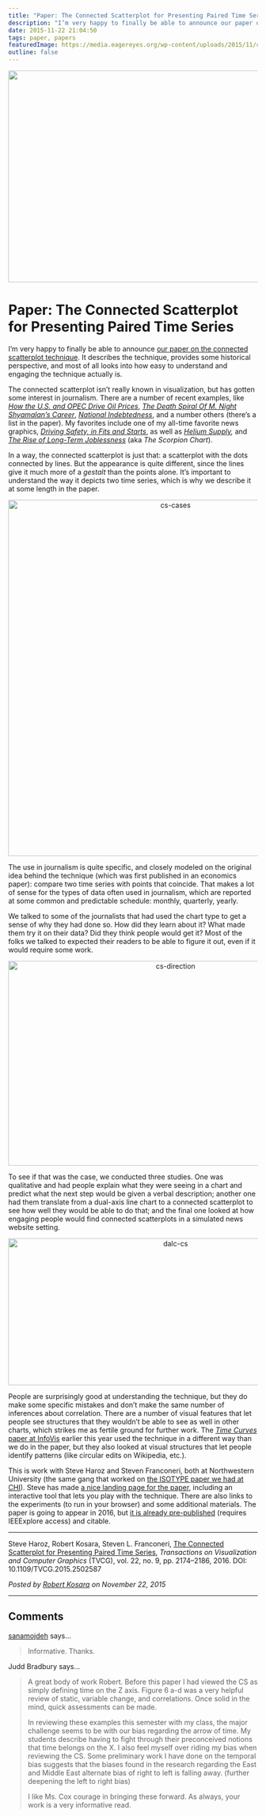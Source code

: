 ```yaml
---
title: "Paper: The Connected Scatterplot for Presenting Paired Time Series"
description: "I’m very happy to finally be able to announce our paper on the connected scatterplot technique. It describes the technique, provides some historical perspective, and most of all looks into how easy to understand and engaging the technique actually is."
date: 2015-11-22 21:04:50
tags: paper, papers
featuredImage: https://media.eagereyes.org/wp-content/uploads/2015/11/cs-teaser.jpg
outline: false
---
```


<p align="center"><img src="https://media.eagereyes.org/wp-content/uploads/2015/11/cs-teaser.jpg" alt="" width="825" height="428" /></p>

# Paper: The Connected Scatterplot for Presenting Paired Time Series

I’m very happy to finally be able to announce <a href="https://eagereyes.org/publications/Haroz-TVCG-2016.html">our paper on the connected scatterplot technique</a>. It describes the technique, provides some historical perspective, and most of all looks into how easy to understand and engaging the technique actually is.

The connected scatterplot isn’t really known in visualization, but has gotten some interest in journalism. There are a number of recent examples, like <a href="http://www.nytimes.com/interactive/2015/09/30/business/how-the-us-and-opec-drive-oil-prices.html"><em>How the U.S. and OPEC Drive Oil Prices</em></a>, <a href="http://fivethirtyeight.com/datalab/the-death-spiral-of-m-night-shyamalans-career/"><em>The Death Spiral Of M. Night Shyamalan’s Career</em></a>, <a href="http://www.economist.com/blogs/graphicdetail/2015/05/daily-chart-4"><em>National Indebtedness</em></a>, and a number others (there’s a list in the paper). My favorites include one of my all-time favorite news graphics, <a href="http://www.nytimes.com/interactive/2012/09/17/science/driving-safety-in-fits-and-starts.html"><em>Driving Safety, in Fits and Starts</em></a>, as well as <em><a href="http://projects.katiepeek.com/Helium-Supply">Helium Supply</a>,</em> and <a href="http://www.bloomberg.com/bw/articles/2013-02-07/the-rise-of-long-term-joblessness"><em>The Rise of Long-Term Joblessness</em></a> (aka <em>The Scorpion Chart</em>).

In a way, the connected scatterplot is just that: a scatterplot with the dots connected by lines. But the appearance is quite different, since the lines give it much more of a <em>gestalt</em> than the points alone. It’s important to understand the way it depicts two time series, which is why we describe it at some length in the paper.

<p align="center"><img class="aligncenter size-full wp-image-9080" src="https://media.eagereyes.org/wp-content/uploads/2015/11/cs-cases.png" alt="cs-cases" width="660" height="720" /></p>

The use in journalism is quite specific, and closely modeled on the original idea behind the technique (which was first published in an economics paper): compare two time series with points that coincide. That makes a lot of sense for the types of data often used in journalism, which are reported at some common and predictable schedule: monthly, quarterly, yearly.

We talked to some of the journalists that had used the chart type to get a sense of why they had done so. How did they learn about it? What made them try it on their data? Did they think people would get it? Most of the folks we talked to expected their readers to be able to figure it out, even if it would require some work.

<p align="center"><img class="aligncenter size-full wp-image-9077" src="https://media.eagereyes.org/wp-content/uploads/2015/11/cs-direction.png" alt="cs-direction" width="660" height="414" /></p>

To see if that was the case, we conducted three studies. One was qualitative and had people explain what they were seeing in a chart and predict what the next step would be given a verbal description; another one had them translate from a dual-axis line chart to a connected scatterplot to see how well they would be able to do that; and the final one looked at how engaging people would find connected scatterplots in a simulated news website setting.

<p align="center"><img class="aligncenter size-full wp-image-9079" src="https://media.eagereyes.org/wp-content/uploads/2015/11/dalc-cs.png" alt="dalc-cs" width="660" height="297" /></p>

People are surprisingly good at understanding the technique, but they do make some specific mistakes and don’t make the same number of inferences about correlation. There are a number of visual features that let people see structures that they wouldn’t be able to see as well in other charts, which strikes me as fertile ground for further work. The <a href="http://aviz.fr/~bbach/timecurves/"><em>Time Curves</em> paper at InfoVis</a> earlier this year used the technique in a different way than we do in the paper, but they also looked at visual structures that let people identify patterns (like circular edits on Wikipedia, etc.).

This is work with Steve Haroz and Steven Franconeri, both at Northwestern University (the same gang that worked on <a href="/papers/isotype-visualization">the ISOTYPE paper we had at CHI</a>). Steve has made <a href="http://steveharoz.com/research/connected_scatterplot/">a nice landing page for the paper</a>, including an interactive tool that lets you play with the technique. There are also links to the experiments (to run in your browser) and some additional materials. The paper is going to appear in 2016, but <a href="http://ieeexplore.ieee.org/xpl/articleDetails.jsp?arnumber=7332976">it is already pre-published</a> (requires IEEExplore access) and citable.

<hr />

Steve Haroz, Robert Kosara, Steven L. Franconeri, <a href="/publications/Haroz-TVCG-2016">The Connected Scatterplot for Presenting Paired Time Series</a>, <em>Transactions on Visualization and Computer Graphics</em> (TVCG), vol. 22, no. 9, pp. 2174–2186, 2016. DOI: 10.1109/TVCG.2015.2502587


_Posted by <a href="/about">Robert Kosara</a> on November 22, 2015_


<aside class="comments">

---
## Comments

<a href="http://sanamojdehauthor.wordpress.com" rel="nofollow noopener" target="_blank">sanamojdeh</a> says…
>	Informative. Thanks.

Judd Bradbury says…
>	A great body of work Robert. Before this paper I had viewed the CS as simply defining time on the Z axis. Figure 6 a-d was a very helpful review of static, variable change, and correlations. Once solid in the mind, quick assessments can be made.
>	
>	In reviewing these examples this semester with my class, the major challenge seems to be with our bias regarding the arrow of time. My students describe having to fight through their preconceived notions that time belongs on the X. I also feel myself over riding my bias when reviewing the CS. Some preliminary work I have done on the temporal bias suggests that the biases found in the research regarding the East and Middle East alternate bias of right to left is falling away. (further deepening the left to right bias)
>	
>	I like Ms. Cox courage in bringing these forward. As always, your work is a very informative read.

</aside>


